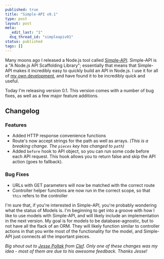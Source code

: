 ```yaml
--- 
published: true
title: "Simple-API v0.1"
type: post
layout: post
meta: 
  _edit_last: "1"
  dsq_thread_id: "simpleapiv01"
status: published
tags: []
---
```


Many moons ago I released a Node.js tool called [Simple-API](https://github.com/josephwegner/simple-api).  Simple-API is a "A Node.js API Scaffolding Library"; essentially that means that Simple-API makes it incredibly easy to quickly build an API in Node.js.  I use it for all of [my own development](https://www.wegnerdesign.com/blog/how-i-develop-websites/), and have found it to be incredibly quick and useful.

Today I'm releasing version 0.1.  This version comes with a number of bug fixes, as well as a few major feature additions.

## Changelog

### Features
- Added HTTP response convenience functions
- Route's now accept strings for the path as well as arrays. *(This is a breaking change.  The `pieces` key has changed to `path`)*
- Added `before` hook to API object, so you can run some code before each API request.  This hook allows you to return false and skip the API action (goes to fallback).

### Bug Fixes
- URLs with GET parameters will now be matched with the correct route
- Controller helper functions are now run in the correct scope, so that `this` refers to the controller

I'm sure that, if you're interested in Simple-API, you're probably wondering what the status of Models is.  I'm beginning to get into a groove with how I like to use models with Simple-API, and will likely include an implementation in the next version.  My goal is for models to be database-agnostic, but to not have all the flack of an ORM.  They will likely function similar to controller actions in that you write most of the functionality for the model, and Simple-API just connects all the important pieces.

*Big shout out to [Jesse Pollak](https://www.twitter.com/jessepollak) from [Clef](https://getclef.com).  Only one of these changes was my idea - most of them are due to his awesome feedback. Thanks Jesse!*